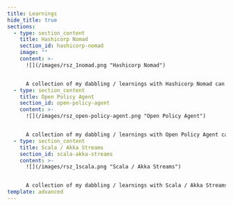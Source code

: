 ```yaml
---
title: Learnings
hide_title: true
sections:
  - type: section_content
    title: Hashicorp Nomad
    section_id: hashicorp-nomad
    image: ""
    content: >-
      ![](/images/rsz_1nomad.png "Hashicorp Nomad")


      A collection of my dabbling / learnings with Hashicorp Nomad can be found [here](https://github.com/naiduarvind/learning-nomad).
  - type: section_content
    title: Open Policy Agent
    section_id: open-policy-agent
    content: >-
      ![](/images/rsz_open-policy-agent.png "Open Policy Agent")


      A collection of my dabbling / learnings with Open Policy Agent can be found [](https://github.com/naiduarvind/learning-nomad)[](https://github.com/learning-open-policy-agent)[here](https://github.com/naiduarvind/learning-open-policy-agent).
  - type: section_content
    title: Scala / Akka Streams
    section_id: scala-akka-streams
    content: >-
      ![](/images/rsz_1scala.png "Scala / Akka Streams")


      A collection of my dabbling / learnings with Scala / Akka Streams can be found [](https://github.com/naiduarvind/learning-nomad)[](https://github.com/learning-open-policy-agent)[](https://github.com/naiduarvind/learning-open-policy-agent)[here](https://github.com/naiduarvind/learning-scala-akka).
template: advanced
---
```

